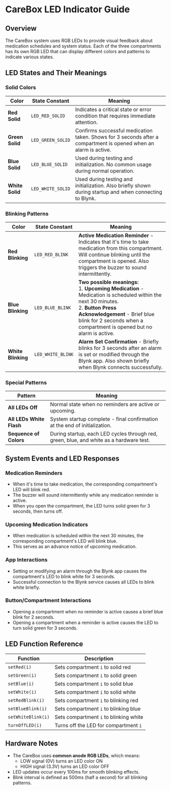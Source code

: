 # CareBox LED Indicator Guide

## Overview
The CareBox system uses RGB LEDs to provide visual feedback about medication schedules and system status. Each of the three compartments has its own RGB LED that can display different colors and patterns to indicate various states.

## LED States and Their Meanings

### Solid Colors

| Color | State Constant | Meaning |
|-------|---------------|---------|
| **Red Solid** | `LED_RED_SOLID` | Indicates a critical state or error condition that requires immediate attention. |
| **Green Solid** | `LED_GREEN_SOLID` | Confirms successful medication taken. Shows for 3 seconds after a compartment is opened when an alarm is active. |
| **Blue Solid** | `LED_BLUE_SOLID` | Used during testing and initialization. No common usage during normal operation. |
| **White Solid** | `LED_WHITE_SOLID` | Used during testing and initialization. Also briefly shown during startup and when connecting to Blynk. |

### Blinking Patterns

| Color | State Constant | Meaning |
|-------|---------------|---------|
| **Red Blinking** | `LED_RED_BLINK` | **Active Medication Reminder** - Indicates that it's time to take medication from this compartment. Will continue blinking until the compartment is opened. Also triggers the buzzer to sound intermittently. |
| **Blue Blinking** | `LED_BLUE_BLINK` | **Two possible meanings:**<br>1. **Upcoming Medication** - Medication is scheduled within the next 30 minutes.<br>2. **Button Press Acknowledgement** - Brief blue blink for 2 seconds when a compartment is opened but no alarm is active. |
| **White Blinking** | `LED_WHITE_BLINK` | **Alarm Set Confirmation** - Briefly blinks for 3 seconds after an alarm is set or modified through the Blynk app. Also shown briefly when Blynk connects successfully. |

### Special Patterns

| Pattern | Meaning |
|---------|---------|
| **All LEDs Off** | Normal state when no reminders are active or upcoming. |
| **All LEDs White Flash** | System startup complete - final confirmation at the end of initialization. |
| **Sequence of Colors** | During startup, each LED cycles through red, green, blue, and white as a hardware test. |

## System Events and LED Responses

### Medication Reminders
- When it's time to take medication, the corresponding compartment's LED will blink red.
- The buzzer will sound intermittently while any medication reminder is active.
- When you open the compartment, the LED turns solid green for 3 seconds, then turns off.

### Upcoming Medication Indicators
- When medication is scheduled within the next 30 minutes, the corresponding compartment's LED will blink blue.
- This serves as an advance notice of upcoming medication.

### App Interactions
- Setting or modifying an alarm through the Blynk app causes the compartment's LED to blink white for 3 seconds.
- Successful connection to the Blynk service causes all LEDs to blink white briefly.

### Button/Compartment Interactions
- Opening a compartment when no reminder is active causes a brief blue blink for 2 seconds.
- Opening a compartment when a reminder is active causes the LED to turn solid green for 3 seconds.

## LED Function Reference

| Function | Description |
|----------|-------------|
| `setRed(i)` | Sets compartment `i` to solid red |
| `setGreen(i)` | Sets compartment `i` to solid green |
| `setBlue(i)` | Sets compartment `i` to solid blue |
| `setWhite(i)` | Sets compartment `i` to solid white |
| `setRedBlink(i)` | Sets compartment `i` to blinking red |
| `setBlueBlink(i)` | Sets compartment `i` to blinking blue |
| `setWhiteBlink(i)` | Sets compartment `i` to blinking white |
| `turnOffLED(i)` | Turns off the LED for compartment `i` |

## Hardware Notes

- The CareBox uses **common anode RGB LEDs**, which means:
  - LOW signal (0V) turns an LED color ON
  - HIGH signal (3.3V) turns an LED color OFF
- LED updates occur every 100ms for smooth blinking effects.
- Blink interval is defined as 500ms (half a second) for all blinking patterns.
